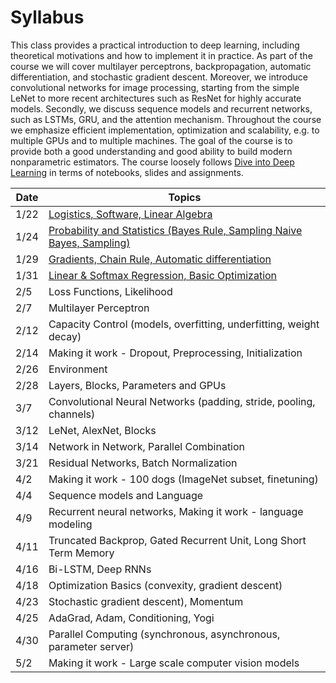 # Syllabus

This class provides a practical introduction to deep learning, including theoretical motivations and how to implement it in practice. As part of the course we will cover multilayer perceptrons, backpropagation, automatic differentiation, and stochastic gradient descent. Moreover, we introduce convolutional networks for image processing, starting from the simple LeNet to more recent architectures such as ResNet for highly accurate models. Secondly, we discuss sequence models and recurrent networks, such as LSTMs, GRU, and the attention mechanism. Throughout the course we emphasize efficient implementation, optimization and scalability, e.g. to multiple GPUs and to multiple machines. The goal of the course is to provide both a good understanding and good ability to build modern nonparametric estimators. The course loosely follows [Dive into Deep Learning](http://d2l.ai) in terms of notebooks, slides and assignments.

| Date | Topics |
|------|--------|
| 1/22 | [Logistics, Software, Linear Algebra](units/introduction.html) |
| 1/24 | [Probability and Statistics (Bayes Rule, Sampling Naive Bayes, Sampling)](units/probability.html) |
| 1/29 | [Gradients, Chain Rule, Automatic differentiation](units/arrays.html) |
| 1/31 | [Linear & Softmax Regression, Basic Optimization](units/linear.html) |
| 2/5  | Loss Functions, Likelihood |
| 2/7  | Multilayer Perceptron |
| 2/12 | Capacity Control (models, overfitting, underfitting, weight decay) |
| 2/14 | Making it work - Dropout, Preprocessing, Initialization |
| 2/26 | Environment |
| 2/28 | Layers, Blocks, Parameters and GPUs|
| 3/7  | Convolutional Neural Networks (padding, stride, pooling, channels) |
| 3/12 | LeNet, AlexNet, Blocks |
| 3/14 | Network in Network, Parallel Combination |
| 3/21 | Residual Networks, Batch Normalization |
| 4/2  | Making it work - 100 dogs (ImageNet subset, finetuning) |
| 4/4  | Sequence models and Language |
| 4/9  | Recurrent neural networks, Making it work - language modeling |
| 4/11 | Truncated Backprop, Gated Recurrent Unit, Long Short Term Memory |
| 4/16 | Bi-LSTM, Deep RNNs |
| 4/18 | Optimization Basics (convexity, gradient descent) |
| 4/23 | Stochastic gradient descent), Momentum |
| 4/25 | AdaGrad, Adam, Conditioning, Yogi |
| 4/30 | Parallel Computing (synchronous, asynchronous, parameter server) |
| 5/2  | Making it work - Large scale computer vision models |

